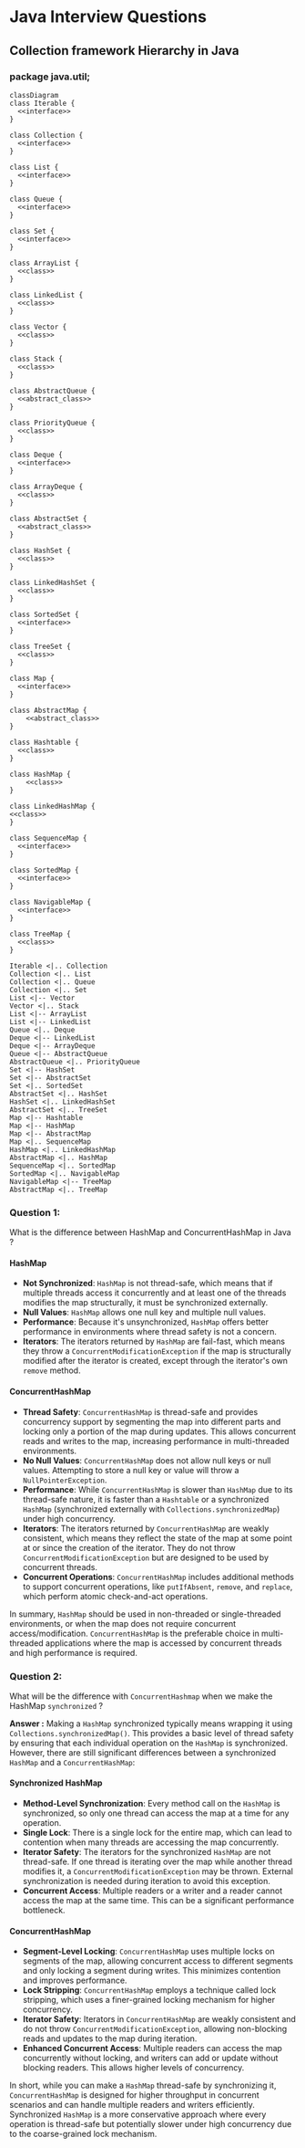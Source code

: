 # Java Interview Questions

## Collection framework Hierarchy in Java 

### package java.util; 

```mermaid
classDiagram
class Iterable {
  <<interface>>
}

class Collection {
  <<interface>>
}

class List {
  <<interface>>
}

class Queue {
  <<interface>>
}

class Set {
  <<interface>>
}

class ArrayList {
  <<class>>
}

class LinkedList {
  <<class>>
}

class Vector {
  <<class>>
}

class Stack {
  <<class>>
}

class AbstractQueue {
  <<abstract_class>>
}

class PriorityQueue {
  <<class>>
}

class Deque {
  <<interface>>
}

class ArrayDeque {
  <<class>>
}

class AbstractSet {
  <<abstract_class>>
}

class HashSet {
  <<class>>
}

class LinkedHashSet {
  <<class>>
}

class SortedSet {
  <<interface>>
}

class TreeSet {
  <<class>>
}
        
class Map {
  <<interface>>
}

class AbstractMap {
    <<abstract_class>>
}

class Hashtable {
  <<class>>
}

class HashMap {
    <<class>>
}

class LinkedHashMap {
<<class>>
}
        
class SequenceMap {
  <<interface>>
}

class SortedMap {
  <<interface>>
}

class NavigableMap {
  <<interface>>
}

class TreeMap {
  <<class>>
}

Iterable <|.. Collection
Collection <|.. List
Collection <|.. Queue
Collection <|.. Set
List <|-- Vector
Vector <|.. Stack
List <|-- ArrayList
List <|-- LinkedList
Queue <|.. Deque
Deque <|-- LinkedList
Deque <|-- ArrayDeque
Queue <|-- AbstractQueue
AbstractQueue <|.. PriorityQueue
Set <|-- HashSet
Set <|-- AbstractSet
Set <|.. SortedSet
AbstractSet <|.. HashSet
HashSet <|.. LinkedHashSet
AbstractSet <|.. TreeSet
Map <|-- Hashtable
Map <|-- HashMap
Map <|-- AbstractMap
Map <|.. SequenceMap
HashMap <|.. LinkedHashMap
AbstractMap <|.. HashMap
SequenceMap <|.. SortedMap
SortedMap <|.. NavigableMap
NavigableMap <|-- TreeMap
AbstractMap <|.. TreeMap

```

### Question 1:

What is the difference between HashMap and ConcurrentHashMap in Java ?

#### HashMap
- **Not Synchronized**: `HashMap` is not thread-safe, which means that if multiple threads access it concurrently and at least one of the threads modifies the map structurally, it must be synchronized externally.
- **Null Values**: `HashMap` allows one null key and multiple null values.
- **Performance**: Because it's unsynchronized, `HashMap` offers better performance in environments where thread safety is not a concern.
- **Iterators**: The iterators returned by `HashMap` are fail-fast, which means they throw a `ConcurrentModificationException` if the map is structurally modified after the iterator is created, except through the iterator's own `remove` method.

#### ConcurrentHashMap
- **Thread Safety**: `ConcurrentHashMap` is thread-safe and provides concurrency support by segmenting the map into different parts and locking only a portion of the map during updates. This allows concurrent reads and writes to the map, increasing performance in multi-threaded environments.
- **No Null Values**: `ConcurrentHashMap` does not allow null keys or null values. Attempting to store a null key or value will throw a `NullPointerException`.
- **Performance**: While `ConcurrentHashMap` is slower than `HashMap` due to its thread-safe nature, it is faster than a `Hashtable` or a synchronized `HashMap` (synchronized externally with `Collections.synchronizedMap`) under high concurrency.
- **Iterators**: The iterators returned by `ConcurrentHashMap` are weakly consistent, which means they reflect the state of the map at some point at or since the creation of the iterator. They do not throw `ConcurrentModificationException` but are designed to be used by concurrent threads.
- **Concurrent Operations**: `ConcurrentHashMap` includes additional methods to support concurrent operations, like `putIfAbsent`, `remove`, and `replace`, which perform atomic check-and-act operations.

In summary, `HashMap` should be used in non-threaded or single-threaded environments, or when the map does not require concurrent access/modification. `ConcurrentHashMap` is the preferable choice in multi-threaded applications where the map is accessed by concurrent threads and high performance is required.

### Question 2:

What will be the difference with `ConcurrentHashmap` when we make the HashMap `synchronized` ?

**Answer :**
Making a `HashMap` synchronized typically means wrapping it using `Collections.synchronizedMap()`. This provides a basic level of thread safety by ensuring that each individual operation on the `HashMap` is synchronized. However, there are still significant differences between a synchronized `HashMap` and a `ConcurrentHashMap`:

#### Synchronized HashMap
- **Method-Level Synchronization**: Every method call on the `HashMap` is synchronized, so only one thread can access the map at a time for any operation.
- **Single Lock**: There is a single lock for the entire map, which can lead to contention when many threads are accessing the map concurrently.
- **Iterator Safety**: The iterators for the synchronized `HashMap` are not thread-safe. If one thread is iterating over the map while another thread modifies it, a `ConcurrentModificationException` may be thrown. External synchronization is needed during iteration to avoid this exception.
- **Concurrent Access**: Multiple readers or a writer and a reader cannot access the map at the same time. This can be a significant performance bottleneck.

#### ConcurrentHashMap
- **Segment-Level Locking**: `ConcurrentHashMap` uses multiple locks on segments of the map, allowing concurrent access to different segments and only locking a segment during writes. This minimizes contention and improves performance.
- **Lock Stripping**: `ConcurrentHashMap` employs a technique called lock stripping, which uses a finer-grained locking mechanism for higher concurrency.
- **Iterator Safety**: Iterators in `ConcurrentHashMap` are weakly consistent and do not throw `ConcurrentModificationException`, allowing non-blocking reads and updates to the map during iteration.
- **Enhanced Concurrent Access**: Multiple readers can access the map concurrently without locking, and writers can add or update without blocking readers. This allows higher levels of concurrency.

In short, while you can make a `HashMap` thread-safe by synchronizing it, `ConcurrentHashMap` is designed for higher throughput in concurrent scenarios and can handle multiple readers and writers efficiently. Synchronized `HashMap` is a more conservative approach where every operation is thread-safe but potentially slower under high concurrency due to the coarse-grained lock mechanism.
